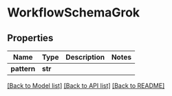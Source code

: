 # WorkflowSchemaGrok

## Properties
Name | Type | Description | Notes
------------ | ------------- | ------------- | -------------
**pattern** | **str** |  | 

[[Back to Model list]](../README.md#documentation-for-models) [[Back to API list]](../README.md#documentation-for-api-endpoints) [[Back to README]](../README.md)



